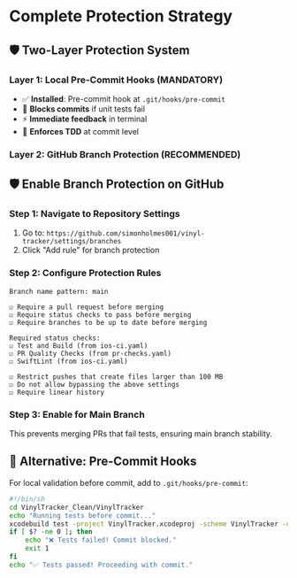 # Complete Protection Strategy

## 🛡️ **Two-Layer Protection System**

### **Layer 1: Local Pre-Commit Hooks (MANDATORY)**
- ✅ **Installed**: Pre-commit hook at `.git/hooks/pre-commit`
- 🚫 **Blocks commits** if unit tests fail
- ⚡ **Immediate feedback** in terminal
- 🧪 **Enforces TDD** at commit level

### **Layer 2: GitHub Branch Protection (RECOMMENDED)**

## 🛡️ **Enable Branch Protection on GitHub**

### **Step 1: Navigate to Repository Settings**
1. Go to: `https://github.com/simonholmes001/vinyl-tracker/settings/branches`
2. Click "Add rule" for branch protection

### **Step 2: Configure Protection Rules**
```
Branch name pattern: main

☑️ Require a pull request before merging
☑️ Require status checks to pass before merging  
☑️ Require branches to be up to date before merging

Required status checks:
☑️ Test and Build (from ios-ci.yaml)
☑️ PR Quality Checks (from pr-checks.yaml)  
☑️ SwiftLint (from ios-ci.yaml)

☑️ Restrict pushes that create files larger than 100 MB
☑️ Do not allow bypassing the above settings
☑️ Require linear history
```

### **Step 3: Enable for Main Branch**
This prevents merging PRs that fail tests, ensuring main branch stability.

## 🔄 **Alternative: Pre-Commit Hooks**
For local validation before commit, add to `.git/hooks/pre-commit`:

```bash
#!/bin/sh
cd VinylTracker_Clean/VinylTracker
echo "Running tests before commit..."
xcodebuild test -project VinylTracker.xcodeproj -scheme VinylTracker -destination 'platform=iOS Simulator,name=iPhone 15,OS=17.0' -quiet
if [ $? -ne 0 ]; then
    echo "❌ Tests failed! Commit blocked."
    exit 1
fi
echo "✅ Tests passed! Proceeding with commit."
```
